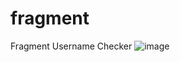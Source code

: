 # fragment
Fragment Username Checker
![image](https://github.com/sigmaphoned/fragment/assets/155179130/d70320c5-7892-43bd-b936-ca40e50e8108)
